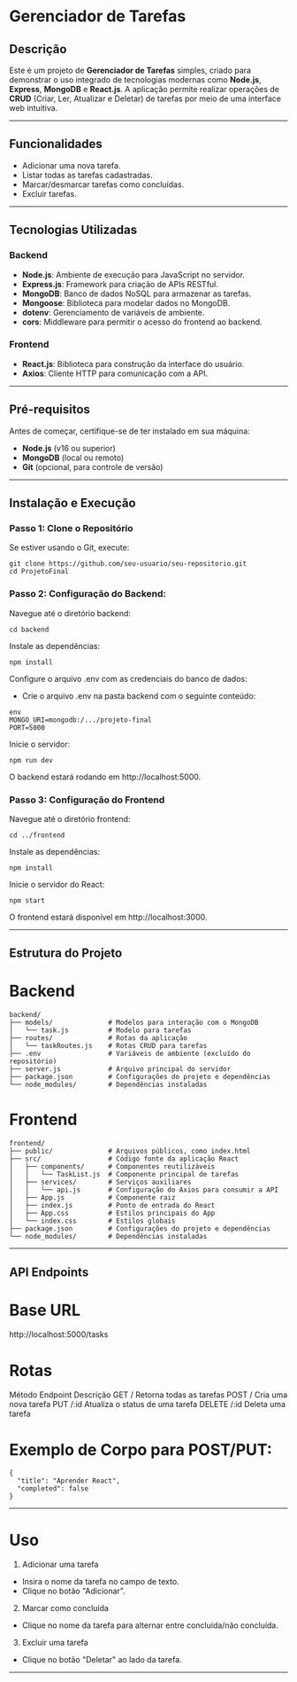 # Gerenciador de Tarefas

## Descrição
Este é um projeto de **Gerenciador de Tarefas** simples, criado para demonstrar o uso integrado de tecnologias modernas como **Node.js**, **Express**, **MongoDB** e **React.js**. A aplicação permite realizar operações de **CRUD** (Criar, Ler, Atualizar e Deletar) de tarefas por meio de uma interface web intuitiva.

---

## Funcionalidades
- Adicionar uma nova tarefa.
- Listar todas as tarefas cadastradas.
- Marcar/desmarcar tarefas como concluídas.
- Excluir tarefas.

---

## Tecnologias Utilizadas

### **Backend**
- **Node.js**: Ambiente de execução para JavaScript no servidor.
- **Express.js**: Framework para criação de APIs RESTful.
- **MongoDB**: Banco de dados NoSQL para armazenar as tarefas.
- **Mongoose**: Biblioteca para modelar dados no MongoDB.
- **dotenv**: Gerenciamento de variáveis de ambiente.
- **cors**: Middleware para permitir o acesso do frontend ao backend.

### **Frontend**
- **React.js**: Biblioteca para construção da interface do usuário.
- **Axios**: Cliente HTTP para comunicação com a API.

---

## Pré-requisitos
Antes de começar, certifique-se de ter instalado em sua máquina:
- **Node.js** (v16 ou superior)
- **MongoDB** (local ou remoto)
- **Git** (opcional, para controle de versão)

---

## Instalação e Execução

### **Passo 1: Clone o Repositório**
Se estiver usando o Git, execute:
```
git clone https://github.com/seu-usuario/seu-repositorio.git
cd ProjetoFinal
```


### Passo 2: Configuração do Backend:
Navegue até o diretório backend:
```
cd backend

```
Instale as dependências:
```
npm install

```
Configure o arquivo .env com as credenciais do banco de dados:

- Crie o arquivo .env na pasta backend com o seguinte conteúdo:
```
env
MONGO_URI=mongodb:/.../projeto-final
PORT=5000
```
Inicie o servidor:

```
npm run dev
```
O backend estará rodando em http://localhost:5000.

### Passo 3: Configuração do Frontend
Navegue até o diretório frontend:
```
cd ../frontend
```
Instale as dependências:
```
npm install
```
Inicie o servidor do React:
```
npm start
```

O frontend estará disponível em http://localhost:3000.

---
## Estrutura do Projeto
# Backend
```
backend/
├── models/              # Modelos para interação com o MongoDB
│   └── task.js          # Modelo para tarefas
├── routes/              # Rotas da aplicação
│   └── taskRoutes.js    # Rotas CRUD para tarefas
├── .env                 # Variáveis de ambiente (excluído do repositório)
├── server.js            # Arquivo principal do servidor
├── package.json         # Configurações do projeto e dependências
└── node_modules/        # Dependências instaladas
```
# Frontend
```
frontend/
├── public/              # Arquivos públicos, como index.html
├── src/                 # Código fonte da aplicação React
│   ├── components/      # Componentes reutilizáveis
│   │   └── TaskList.js  # Componente principal de tarefas
│   ├── services/        # Serviços auxiliares
│   │   └── api.js       # Configuração do Axios para consumir a API
│   ├── App.js           # Componente raiz
│   ├── index.js         # Ponto de entrada do React
│   ├── App.css          # Estilos principais do App
│   └── index.css        # Estilos globais
├── package.json         # Configurações do projeto e dependências
└── node_modules/        # Dependências instaladas
```
---
## API Endpoints
# Base URL
http://localhost:5000/tasks
# Rotas
Método	Endpoint	Descrição
GET	/	Retorna todas as tarefas
POST	/	Cria uma nova tarefa
PUT	/:id	Atualiza o status de uma tarefa
DELETE	/:id	Deleta uma tarefa
# Exemplo de Corpo para POST/PUT:
```
{
  "title": "Aprender React",
  "completed": false
}
```
---
# Uso
1. Adicionar uma tarefa
- Insira o nome da tarefa no campo de texto.
- Clique no botão "Adicionar".
2. Marcar como concluída
- Clique no nome da tarefa para alternar entre concluída/não concluída.
3. Excluir uma tarefa
- Clique no botão "Deletar" ao lado da tarefa.
---


